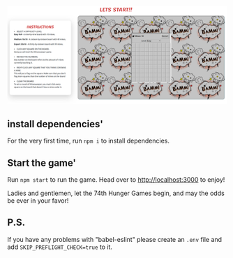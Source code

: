 

![Screenshot of Minesweeper](./src/assets/img/game.png)

## install dependencies'

For the very first time, run `npm i` to install dependencies.

## Start the game'

Run `npm start`  to run the game. 
Head over to [http://localhost:3000](http://localhost:3000) to enjoy!




Ladies and gentlemen, let the 74th Hunger Games begin, and may the odds be ever in your favor!



## P.S. 
If you have any problems with "babel-eslint" please create an `.env` file and add `SKIP_PREFLIGHT_CHECK=true` to it.

